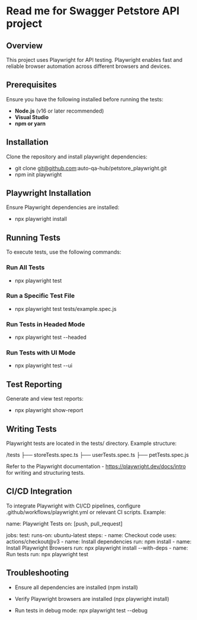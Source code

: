 # Read me for Swagger Petstore API project 

## Overview

This project uses Playwright for API testing. Playwright enables fast and reliable browser automation across different browsers and devices.

## Prerequisites

Ensure you have the following installed before running the tests:

- **Node.js** (v16 or later recommended)
- **Visual Studio**
- **npm or yarn**

## Installation

Clone the repository and install playwright dependencies:

- git clone git@github.com:auto-qa-hub/petstore_playwright.git 
- npm init playwright

## Playwright Installation

Ensure Playwright dependencies are installed:

- npx playwright install

## Running Tests

To execute tests, use the following commands:

### Run All Tests

- npx playwright test

### Run a Specific Test File

- npx playwright test tests/example.spec.js

### Run Tests in Headed Mode

- npx playwright test --headed

### Run Tests with UI Mode

- npx playwright test --ui

## Test Reporting

Generate and view test reports:

- npx playwright show-report

## Writing Tests

Playwright tests are located in the tests/ directory. Example structure:

/tests
  ├── storeTests.spec.ts
  ├── userTests.spec.ts
  ├── petTests.spec.js

Refer to the Playwright documentation - https://playwright.dev/docs/intro for writing and structuring tests.

## CI/CD Integration

To integrate Playwright with CI/CD pipelines, configure .github/workflows/playwright.yml or relevant CI scripts. Example:

name: Playwright Tests
on: [push, pull_request]

jobs:
  test:
    runs-on: ubuntu-latest
    steps:
      - name: Checkout code
        uses: actions/checkout@v3
      - name: Install dependencies
        run: npm install
      - name: Install Playwright Browsers
        run: npx playwright install --with-deps
      - name: Run tests
        run: npx playwright test

## Troubleshooting

- Ensure all dependencies are installed (npm install)

- Verify Playwright browsers are installed (npx playwright install)

- Run tests in debug mode: npx playwright test --debug
